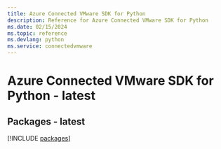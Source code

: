```yaml
---
title: Azure Connected VMware SDK for Python
description: Reference for Azure Connected VMware SDK for Python
ms.date: 02/15/2024
ms.topic: reference
ms.devlang: python
ms.service: connectedvmware
---
```

# Azure Connected VMware SDK for Python - latest
## Packages - latest
[!INCLUDE [packages](connected-vmware-index.md)]